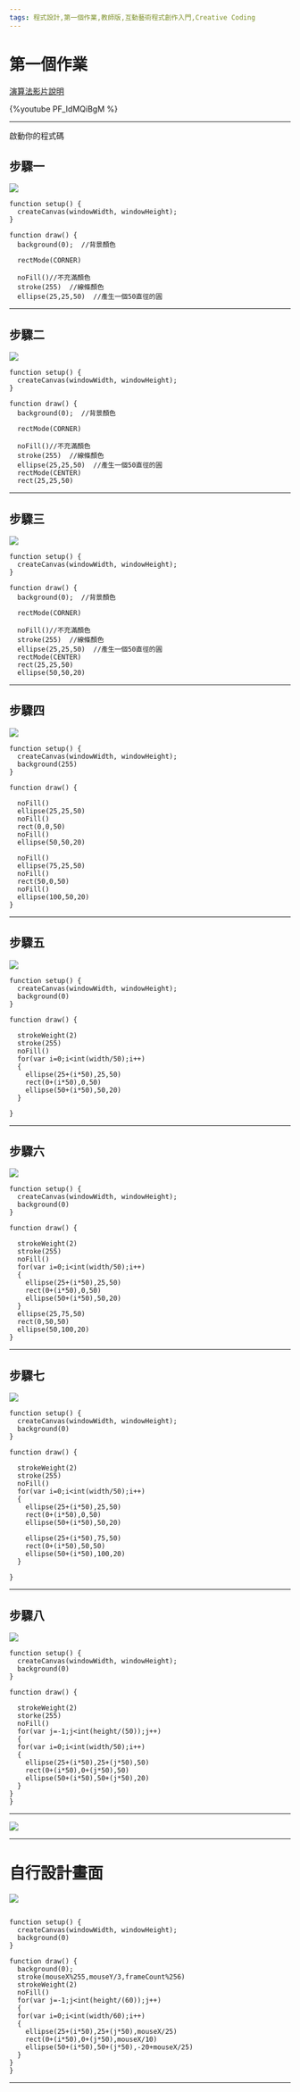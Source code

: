 ```yaml
---
tags: 程式設計,第一個作業,教師版,互動藝術程式創作入門,Creative Coding
---
```



# 第一個作業

[演算法影片說明](https://youtu.be/PF_IdMQiBgM)

{%youtube PF_IdMQiBgM %}

---

啟動你的程式碼

## 步驟一

![](https://hackmd.io/_uploads/B1Ut10f29.png)

```javascript=
function setup() {
  createCanvas(windowWidth, windowHeight);
}

function draw() {
  background(0);  //背景顏色

  rectMode(CORNER)
  
  noFill()//不充滿顏色
  stroke(255)  //線條顏色
  ellipse(25,25,50)  //產生一個50直徑的圓
```

---

## 步驟二

![](https://hackmd.io/_uploads/Sy_p1Rzh5.png)

```javascript=
function setup() {
  createCanvas(windowWidth, windowHeight);
}

function draw() {
  background(0);  //背景顏色

  rectMode(CORNER)
  
  noFill()//不充滿顏色
  stroke(255)  //線條顏色
  ellipse(25,25,50)  //產生一個50直徑的圓
  rectMode(CENTER)
  rect(25,25,50) 
```

---

## 步驟三

![](https://hackmd.io/_uploads/Hy41eRMh9.png)

```javascript=
function setup() {
  createCanvas(windowWidth, windowHeight);
}

function draw() {
  background(0);  //背景顏色

  rectMode(CORNER)
  
  noFill()//不充滿顏色
  stroke(255)  //線條顏色
  ellipse(25,25,50)  //產生一個50直徑的圓
  rectMode(CENTER)
  rect(25,25,50) 
  ellipse(50,50,20)
```

---

## 步驟四

![](https://hackmd.io/_uploads/ByDZe0Mnq.png)

```javascript=
function setup() {
  createCanvas(windowWidth, windowHeight);
  background(255)
}

function draw() {
  
  noFill()
  ellipse(25,25,50)
  noFill()
  rect(0,0,50)
  noFill()
  ellipse(50,50,20)

  noFill()
  ellipse(75,25,50)
  noFill()
  rect(50,0,50)
  noFill()
  ellipse(100,50,20)
}
```

---

## 步驟五

![](https://hackmd.io/_uploads/r1j6lRf29.png)

```javascript=
function setup() {
  createCanvas(windowWidth, windowHeight);
  background(0)
}

function draw() {
  
  strokeWeight(2)
  stroke(255)  
  noFill()
  for(var i=0;i<int(width/50);i++)
  {
    ellipse(25+(i*50),25,50)
    rect(0+(i*50),0,50)
    ellipse(50+(i*50),50,20)
  }
  
}
```

---

## 步驟六

![](https://hackmd.io/_uploads/SykDl0M35.png)

```javascript=
function setup() {
  createCanvas(windowWidth, windowHeight);
  background(0)
}

function draw() {
  
  strokeWeight(2)
  stroke(255)  
  noFill()
  for(var i=0;i<int(width/50);i++)
  {
    ellipse(25+(i*50),25,50)
    rect(0+(i*50),0,50)
    ellipse(50+(i*50),50,20)
  }
  ellipse(25,75,50)
  rect(0,50,50)
  ellipse(50,100,20)
}
```

---

## 步驟七

![](https://hackmd.io/_uploads/S1ZKl0f39.png)

```javascript=
function setup() {
  createCanvas(windowWidth, windowHeight);
  background(0)
}

function draw() {
 
  strokeWeight(2)
  stroke(255)
  noFill()
  for(var i=0;i<int(width/50);i++)
  {
    ellipse(25+(i*50),25,50)
    rect(0+(i*50),0,50)
    ellipse(50+(i*50),50,20)

    ellipse(25+(i*50),75,50)
    rect(0+(i*50),50,50)
    ellipse(50+(i*50),100,20)
  }
  
}
```

---

## 步驟八

![](https://hackmd.io/_uploads/Sy6ce0f39.png)


```javascript=
function setup() {
  createCanvas(windowWidth, windowHeight);
  background(0)
}

function draw() {
  
  strokeWeight(2)
  storke(255)
  noFill()
  for(var j=-1;j<int(height/(50));j++)
  {
  for(var i=0;i<int(width/50);i++)
  {
    ellipse(25+(i*50),25+(j*50),50)
    rect(0+(i*50),0+(j*50),50)
    ellipse(50+(i*50),50+(j*50),20)
  }
}
}
```

---


![](https://i.imgur.com/NQ9ftJZ.gif)






---

# 自行設計畫面

![](https://s17.aconvert.com/convert/p3r68-cdx67/07a14-c05t8.gif)
```javascript=

function setup() {
  createCanvas(windowWidth, windowHeight);
  background(0)
}

function draw() {
  background(0);
  stroke(mouseX%255,mouseY/3,frameCount%256)
  strokeWeight(2)
  noFill()
  for(var j=-1;j<int(height/(60));j++)
  {
  for(var i=0;i<int(width/60);i++)
  {
    ellipse(25+(i*50),25+(j*50),mouseX/25)
    rect(0+(i*50),0+(j*50),mouseX/10)
    ellipse(50+(i*50),50+(j*50),-20+mouseX/25)
  }
}
}

```
---